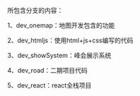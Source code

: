 所包含分支的内容：

1、dev_onemap：地图开发包含的功能

2、dev_htmljs：使用html+js+css编写的代码

3、dev_showSystem：峰会展示系统

4、dev_road：二期项目代码

5、dev_react：react全栈项目